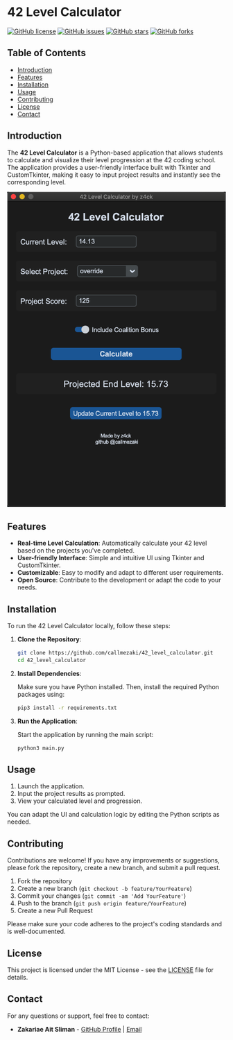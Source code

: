 # 42 Level Calculator

[![GitHub license](https://img.shields.io/github/license/callmezaki/42_level_calculator)](https://github.com/callmezaki/42_level_calculator/blob/main/LICENSE)
[![GitHub issues](https://img.shields.io/github/issues/callmezaki/42_level_calculator)](https://github.com/callmezaki/42_level_calculator/issues)
[![GitHub stars](https://img.shields.io/github/stars/callmezaki/42_level_calculator)](https://github.com/callmezaki/42_level_calculator/stargazers)
[![GitHub forks](https://img.shields.io/github/forks/callmezaki/42_level_calculator)](https://github.com/callmezaki/42_level_calculator/network)

## Table of Contents

- [Introduction](#introduction)
- [Features](#features)
- [Installation](#installation)
- [Usage](#usage)
- [Contributing](#contributing)
- [License](#license)
- [Contact](#contact)

## Introduction

The **42 Level Calculator** is a Python-based application that allows students to calculate and visualize their level progression at the 42 coding school. The application provides a user-friendly interface built with Tkinter and CustomTkinter, making it easy to input project results and instantly see the corresponding level.

![app](https://github.com/callmezaki/42_level_calculator/blob/main/assets/2.png?raw=true)
## Features

- **Real-time Level Calculation**: Automatically calculate your 42 level based on the projects you've completed.
- **User-friendly Interface**: Simple and intuitive UI using Tkinter and CustomTkinter.
- **Customizable**: Easy to modify and adapt to different user requirements.
- **Open Source**: Contribute to the development or adapt the code to your needs.

## Installation

To run the 42 Level Calculator locally, follow these steps:

1. **Clone the Repository**:

    ```bash
    git clone https://github.com/callmezaki/42_level_calculator.git
    cd 42_level_calculator
    ```

2. **Install Dependencies**:

    Make sure you have Python installed. Then, install the required Python packages using:

    ```bash
    pip3 install -r requirements.txt
    ```

3. **Run the Application**:

    Start the application by running the main script:

    ```bash
    python3 main.py
    ```

## Usage

1. Launch the application.
2. Input the project results as prompted.
3. View your calculated level and progression.

You can adapt the UI and calculation logic by editing the Python scripts as needed.

## Contributing

Contributions are welcome! If you have any improvements or suggestions, please fork the repository, create a new branch, and submit a pull request.

1. Fork the repository
2. Create a new branch (`git checkout -b feature/YourFeature`)
3. Commit your changes (`git commit -am 'Add YourFeature'`)
4. Push to the branch (`git push origin feature/YourFeature`)
5. Create a new Pull Request

Please make sure your code adheres to the project's coding standards and is well-documented.

## License

This project is licensed under the MIT License - see the [LICENSE](LICENSE) file for details.

## Contact

For any questions or support, feel free to contact:

- **Zakariae Ait Sliman** - [GitHub Profile](https://github.com/callmezaki) | [Email](mailto:zakariae.aitsl@gmail.com)